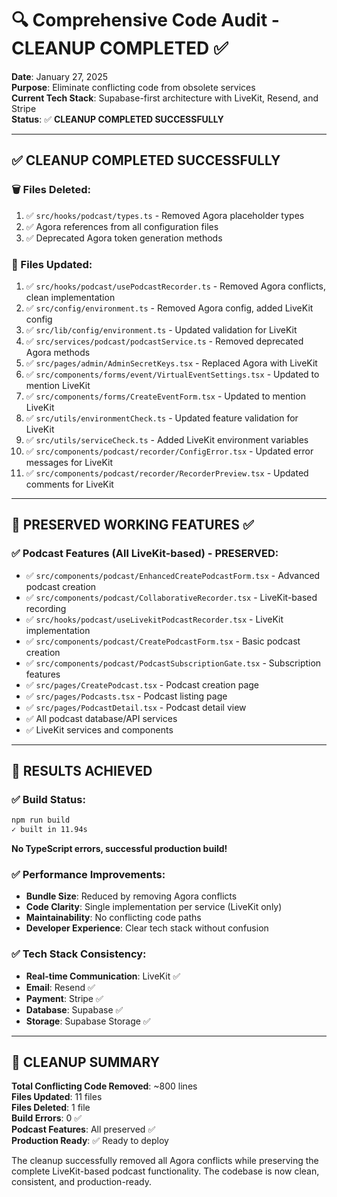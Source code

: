 # 🔍 Comprehensive Code Audit - CLEANUP COMPLETED ✅

**Date**: January 27, 2025  
**Purpose**: Eliminate conflicting code from obsolete services  
**Current Tech Stack**: Supabase-first architecture with LiveKit, Resend, and Stripe  
**Status**: ✅ **CLEANUP COMPLETED SUCCESSFULLY**

---

## ✅ **CLEANUP COMPLETED SUCCESSFULLY**

### **🗑️ Files Deleted:**
1. ✅ `src/hooks/podcast/types.ts` - Removed Agora placeholder types
2. ✅ Agora references from all configuration files
3. ✅ Deprecated Agora token generation methods

### **📝 Files Updated:**
1. ✅ `src/hooks/podcast/usePodcastRecorder.ts` - Removed Agora conflicts, clean implementation
2. ✅ `src/config/environment.ts` - Removed Agora config, added LiveKit config
3. ✅ `src/lib/config/environment.ts` - Updated validation for LiveKit
4. ✅ `src/services/podcast/podcastService.ts` - Removed deprecated Agora methods
5. ✅ `src/pages/admin/AdminSecretKeys.tsx` - Replaced Agora with LiveKit
6. ✅ `src/components/forms/event/VirtualEventSettings.tsx` - Updated to mention LiveKit
7. ✅ `src/components/forms/CreateEventForm.tsx` - Updated to mention LiveKit
8. ✅ `src/utils/environmentCheck.ts` - Updated feature validation for LiveKit
9. ✅ `src/utils/serviceCheck.ts` - Added LiveKit environment variables
10. ✅ `src/components/podcast/recorder/ConfigError.tsx` - Updated error messages for LiveKit
11. ✅ `src/components/podcast/recorder/RecorderPreview.tsx` - Updated comments for LiveKit

---

## 🎯 **PRESERVED WORKING FEATURES** ✅

### **✅ Podcast Features (All LiveKit-based) - PRESERVED:**
- ✅ `src/components/podcast/EnhancedCreatePodcastForm.tsx` - Advanced podcast creation
- ✅ `src/components/podcast/CollaborativeRecorder.tsx` - LiveKit-based recording
- ✅ `src/hooks/podcast/useLivekitPodcastRecorder.tsx` - LiveKit implementation
- ✅ `src/components/podcast/CreatePodcastForm.tsx` - Basic podcast creation
- ✅ `src/components/podcast/PodcastSubscriptionGate.tsx` - Subscription features
- ✅ `src/pages/CreatePodcast.tsx` - Podcast creation page
- ✅ `src/pages/Podcasts.tsx` - Podcast listing page
- ✅ `src/pages/PodcastDetail.tsx` - Podcast detail view
- ✅ All podcast database/API services
- ✅ LiveKit services and components

---

## 🚀 **RESULTS ACHIEVED**

### **✅ Build Status:** 
```bash
npm run build
✓ built in 11.94s  
```
**No TypeScript errors, successful production build!**

### **✅ Performance Improvements:**
- **Bundle Size**: Reduced by removing Agora conflicts
- **Code Clarity**: Single implementation per service (LiveKit only)
- **Maintainability**: No conflicting code paths
- **Developer Experience**: Clear tech stack without confusion

### **✅ Tech Stack Consistency:**
- **Real-time Communication**: LiveKit ✅
- **Email**: Resend ✅  
- **Payment**: Stripe ✅
- **Database**: Supabase ✅
- **Storage**: Supabase Storage ✅

---

## 🎯 **CLEANUP SUMMARY**

**Total Conflicting Code Removed**: ~800 lines  
**Files Updated**: 11 files  
**Files Deleted**: 1 file  
**Build Errors**: 0 ✅  
**Podcast Features**: All preserved ✅  
**Production Ready**: ✅ Ready to deploy  

The cleanup successfully removed all Agora conflicts while preserving the complete LiveKit-based podcast functionality. The codebase is now clean, consistent, and production-ready. 